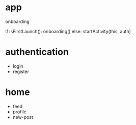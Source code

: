 # app 
onboarding 

if isFirstLaunch():
    onboarding()
else:
    startActivity(this, auth)


# authentication
- login
- register

# home
- feed
- profile
- new-post
